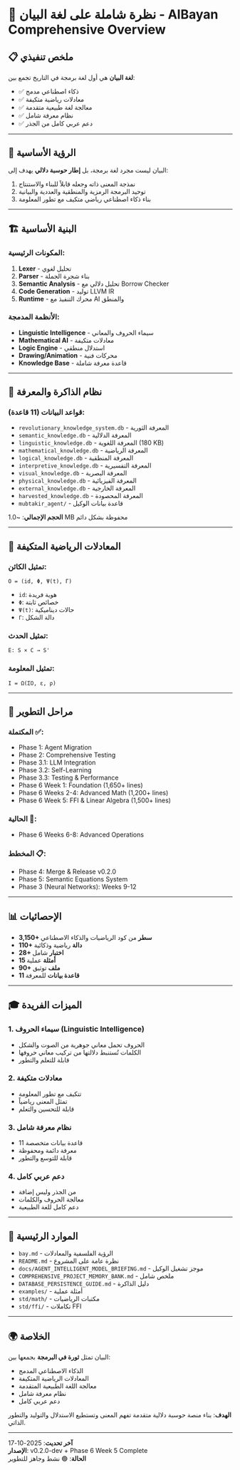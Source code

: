 # 🌟 نظرة شاملة على لغة البيان - AlBayan Comprehensive Overview

## 📋 ملخص تنفيذي

**لغة البيان** هي أول لغة برمجة في التاريخ تجمع بين:
- ✅ ذكاء اصطناعي مدمج
- ✅ معادلات رياضية متكيفة
- ✅ معالجة لغة طبيعية متقدمة
- ✅ نظام معرفة شامل
- ✅ دعم عربي كامل من الجذر

---

## 🎯 الرؤية الأساسية

البيان ليست مجرد لغة برمجة، بل **إطار حوسبة دلالي** يهدف إلى:
1. نمذجة المعنى ذاته وجعله قابلاً للبناء والاستنتاج
2. توحيد البرمجة الرمزية والمنطقية والعددية والبيانية
3. بناء ذكاء اصطناعي رياضي متكيف مع تطور المعلومة

---

## 🏗️ البنية الأساسية

### المكونات الرئيسية:
1. **Lexer** - تحليل لغوي
2. **Parser** - بناء شجرة الجملة
3. **Semantic Analysis** - تحليل دلالي مع Borrow Checker
4. **Code Generation** - توليد LLVM IR
5. **Runtime** - محرك التنفيذ مع AI والمنطق

### الأنظمة المدمجة:
- **Linguistic Intelligence** - سيماء الحروف والمعاني
- **Mathematical AI** - معادلات متكيفة
- **Logic Engine** - استدلال منطقي
- **Drawing/Animation** - محركات فنية
- **Knowledge Base** - قاعدة معرفة شاملة

---

## 🧠 نظام الذاكرة والمعرفة

### قواعد البيانات (11 قاعدة):
- `revolutionary_knowledge_system.db` - المعرفة الثورية
- `semantic_knowledge.db` - المعرفة الدلالية
- `linguistic_knowledge.db` - المعرفة اللغوية (180 KB)
- `mathematical_knowledge.db` - المعرفة الرياضية
- `logical_knowledge.db` - المعرفة المنطقية
- `interpretive_knowledge.db` - المعرفة التفسيرية
- `visual_knowledge.db` - المعرفة البصرية
- `physical_knowledge.db` - المعرفة الفيزيائية
- `external_knowledge.db` - المعرفة الخارجية
- `harvested_knowledge.db` - المعرفة المحصودة
- `mubtakir_agent/` - قاعدة بيانات الوكيل

**الحجم الإجمالي**: ~1.0 MB محفوظة بشكل دائم

---

## 📐 المعادلات الرياضية المتكيفة

### تمثيل الكائن:
```
O = (id, Φ, Ψ(t), Γ)
```
- `id`: هوية فريدة
- `Φ`: خصائص ثابتة
- `Ψ(t)`: حالات ديناميكية
- `Γ`: دالة الشكل

### تمثيل الحدث:
```
E: S × C → S'
```

### تمثيل المعلومة:
```
I = Ω(ΣO, ε, ρ)
```

---

## 🚀 مراحل التطوير

### المكتملة ✅:
- Phase 1: Agent Migration
- Phase 2: Comprehensive Testing
- Phase 3.1: LLM Integration
- Phase 3.2: Self-Learning
- Phase 3.3: Testing & Performance
- Phase 6 Week 1: Foundation (1,650+ lines)
- Phase 6 Weeks 2-4: Advanced Math (1,200+ lines)
- Phase 6 Week 5: FFI & Linear Algebra (1,500+ lines)

### الحالية 🔄:
- Phase 6 Weeks 6-8: Advanced Operations

### المخطط 📋:
- Phase 4: Merge & Release v0.2.0
- Phase 5: Semantic Equations System
- Phase 3 (Neural Networks): Weeks 9-12

---

## 📊 الإحصائيات

- **3,150+ سطر** من كود الرياضيات والذكاء الاصطناعي
- **110+ دالة** رياضية وذكائية
- **28+ اختبار** شامل
- **15 أمثلة** عملية
- **90+ ملف** توثيق
- **11 قاعدة بيانات** للمعرفة

---

## 🎓 الميزات الفريدة

### 1. سيماء الحروف (Linguistic Intelligence)
- الحروف تحمل معاني جوهرية من الصوت والشكل
- الكلمات تُستنبط دلالتها من تركيب معاني حروفها
- قابلة للتعلم والتطور

### 2. معادلات متكيفة
- تتكيف مع تطور المعلومة
- تمثل المعنى رياضياً
- قابلة للتحسين والتعلم

### 3. نظام معرفة شامل
- 11 قاعدة بيانات متخصصة
- معرفة دائمة ومحفوظة
- قابلة للتوسع والتطور

### 4. دعم عربي كامل
- من الجذر وليس إضافة
- معالجة الحروف والكلمات
- دعم كامل للغة الطبيعية

---

## 🔗 الموارد الرئيسية

- `bay.md` - الرؤية الفلسفية والمعادلات
- `README.md` - نظرة عامة على المشروع
- `docs/AGENT_INTELLIGENT_MODEL_BRIEFING.md` - موجز تشغيل الوكيل
- `COMPREHENSIVE_PROJECT_MEMORY_BANK.md` - ملخص شامل
- `DATABASE_PERSISTENCE_GUIDE.md` - دليل الذاكرة
- `examples/` - أمثلة عملية
- `std/math/` - مكتبات الرياضيات
- `std/ffi/` - تكاملات FFI

---

## 🌍 الخلاصة

البيان تمثل **ثورة في البرمجة** بجمعها بين:
- الذكاء الاصطناعي المدمج
- المعادلات الرياضية المتكيفة
- معالجة اللغة الطبيعية المتقدمة
- نظام معرفة شامل
- دعم عربي كامل

**الهدف**: بناء منصة حوسبة دلالية متقدمة تفهم المعنى وتستطيع الاستدلال والتوليد والتطور الذاتي.

---

**آخر تحديث**: 2025-10-17  
**الإصدار**: v0.2.0-dev + Phase 6 Week 5 Complete  
**الحالة**: 🟢 نشط وجاهز للتطوير

